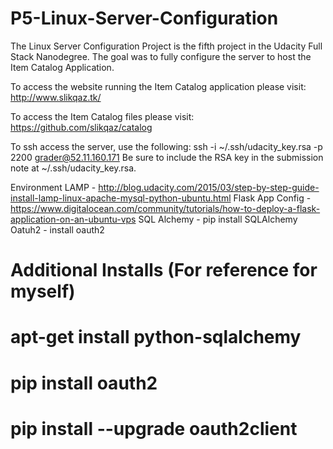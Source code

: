 # P5-Linux-Server-Configuration

The Linux Server Configuration Project is the fifth project in the Udacity Full Stack Nanodegree. The goal was to fully configure the server to host the Item Catalog Application.

To access the website running the Item Catalog application please visit: http://www.slikqaz.tk/

To access the Item Catalog files please visit: https://github.com/slikqaz/catalog

To ssh access the server, use the following: ssh -i ~/.ssh/udacity_key.rsa -p 2200 grader@52.11.160.171
Be sure to include the RSA key in the submission note at ~/.ssh/udacity_key.rsa.

Environment
LAMP - http://blog.udacity.com/2015/03/step-by-step-guide-install-lamp-linux-apache-mysql-python-ubuntu.html
Flask App Config - https://www.digitalocean.com/community/tutorials/how-to-deploy-a-flask-application-on-an-ubuntu-vps
SQL Alchemy - pip install SQLAlchemy
Oatuh2 - install oauth2












# Additional Installs (For reference for myself)
# apt-get install python-sqlalchemy
# pip install oauth2
# pip install --upgrade oauth2client
